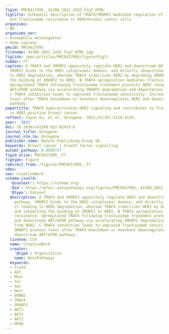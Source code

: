 ```yaml
---
figid: PMC9417995__41388_2022_2415_Fig7_HTML
figtitle: Schematic description of TRAF4/SMURF2-mediated regulation of HER2 signaling
  and Trastuzumab resistance in HER2+breast cancer cells
organisms:
- NA
organisms_ner:
- Drosophila melanogaster
- Homo sapiens
pmcid: PMC9417995
filename: 41388_2022_2415_Fig7_HTML.jpg
figlink: /pmc/articles/PMC9417995/figure/Fig7/
number: F7
caption: A TRAF4 and SMURF2 oppositely regulate HER2 and downstream AKT/mTOR pathway.
  SMURF2 binds to the HER2 cytoplasmic domain, and directly ubiquitinates it leading
  to HER2 degradation, whereas TRAF4 stabilizes HER2 by degrading SMURF2 and inhibiting
  the binding of SMURF2 to HER2. B TRAF4 upregulation mediates Trastuzumab resistance.
  Upregulated TRAF4 following Trastuzumab treatment protects HER2 receptor and downstream
  AKT/mTOR pathway via accelerating SMURF2 degradation and deportation from HER2.
  C TRAF4 inhibition leads to improved Trastuzumab sensitivity. Increased SMURF2 protein
  level after TRAF4 knockdown or knockout downregulates HER2 and downstream AKT/mTOR
  pathway.
papertitle: TRAF4 hyperactivates HER2 signaling and contributes to Trastuzumab resistance
  in HER2-positive breast cancer.
reftext: Yayun Gu, et al. Oncogene. 2022;41(35):4119-4129.
year: '2022'
doi: 10.1038/s41388-022-02415-6
journal_title: Oncogene
journal_nlm_ta: Oncogene
publisher_name: Nature Publishing Group UK
keywords: Breast cancer | Growth factor signalling
automl_pathway: 0.9595727
figid_alias: PMC9417995__F7
figtype: Figure
redirect_from: /figures/PMC9417995__F7
ndex: ''
seo: CreativeWork
schema-jsonld:
  '@context': https://schema.org/
  '@id': https://pfocr.wikipathways.org/figures/PMC9417995__41388_2022_2415_Fig7_HTML.html
  '@type': Dataset
  description: A TRAF4 and SMURF2 oppositely regulate HER2 and downstream AKT/mTOR
    pathway. SMURF2 binds to the HER2 cytoplasmic domain, and directly ubiquitinates
    it leading to HER2 degradation, whereas TRAF4 stabilizes HER2 by degrading SMURF2
    and inhibiting the binding of SMURF2 to HER2. B TRAF4 upregulation mediates Trastuzumab
    resistance. Upregulated TRAF4 following Trastuzumab treatment protects HER2 receptor
    and downstream AKT/mTOR pathway via accelerating SMURF2 degradation and deportation
    from HER2. C TRAF4 inhibition leads to improved Trastuzumab sensitivity. Increased
    SMURF2 protein level after TRAF4 knockdown or knockout downregulates HER2 and
    downstream AKT/mTOR pathway.
  license: CC0
  name: CreativeWork
  creator:
    '@type': Organization
    name: WikiPathways
  keywords:
  - Traf4
  - Akt
  - Mtor
  - Tor
  - her
  - Hesr
  - ERBB2
  - TRAF4
  - SMURF2
  - AKT1
  - AKT2
  - AKT3
  - MTOR
---
```

